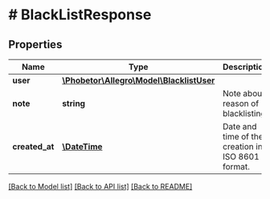 # # BlackListResponse

## Properties

Name | Type | Description | Notes
------------ | ------------- | ------------- | -------------
**user** | [**\Phobetor\Allegro\Model\BlacklistUser**](BlacklistUser.md) |  | [optional]
**note** | **string** | Note about reason of blacklisting. | [optional]
**created_at** | [**\DateTime**](\DateTime.md) | Date and time of the creation in ISO 8601 format. | [optional]

[[Back to Model list]](../../README.md#models) [[Back to API list]](../../README.md#endpoints) [[Back to README]](../../README.md)
